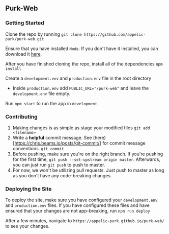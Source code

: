 ## Purk-Web

### Getting Started
Clone the repo by running `git clone https://github.com/appelic-purk/purk-web.git`

Ensure that you have installed `Node`. If you don't have it installed, you can download it [here](https://www.npmjs.com/get-npm).

After you have finished cloning the repo, install all of the dependencies `npm install`

Create a `development.env` and `production.env` file in the root directory
  * Inside `production.env` add `PUBLIC_URL="/purk-web"` and leave the `development.env` file empty.

Run `npm start` to run the app in `development`.

### Contributing

1. Making changes is as simple as stage your modified files `git add <filename>`
2. Write a **helpful** commit message. See (here)[https://chris.beams.io/posts/git-commit/] for commit message conventions. `git commit`
3. Before pushing, make sure you're on the right branch. If you're pushing for the first time, `git push --set-upstream origin master`. Afterwards, you can just run `git push` to push to master.
4. For now, we won't be utilizing pull requests. Just push to master as long as you don't have any code-breaking changes.

### Deploying the Site

To deploy the site, make sure you have configured your `development.env` and `production.env` files. If you have configured these files and have ensured that your changes are not app-breaking, run `npm run deploy`

After a few minutes, navigate to `https://appelic-purk.github.io/purk-web/` to see your changes.

